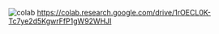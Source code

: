 ![colab](https://github.com/user-attachments/assets/87042ff6-1728-4569-af2c-99c12b4eb921)
https://colab.research.google.com/drive/1rOECL0K-Tc7ye2d5KgwrFfP1gW92WHJI
